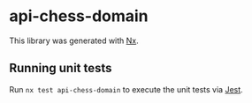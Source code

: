 # api-chess-domain

This library was generated with [Nx](https://nx.dev).

## Running unit tests

Run `nx test api-chess-domain` to execute the unit tests via [Jest](https://jestjs.io).
